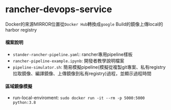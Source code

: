 # rancher-devops-service

Docker的來源MIRROR位置從`Docker Hub`轉換成`google`
Build的鏡像上傳local的harbor registry

#### 檔案說明
* `stander-rancher-pipeline.yaml`: rancher專用pipeline樣板
* `rancher-pipeline-example.ipynb`: 開發者教學說明檔案
* `pipeline-simulator.sh`: 簡易模擬pipeline(模擬從複製git專案、私有registry拉取鏡像、編譯鏡像、上傳鏡像到私有registry)過程，並顯示過程時間


#### 區域鏡像模擬
* run-local-enviroment: `sudo docker run -it --rm -p 5000:5000 python:3.8`
